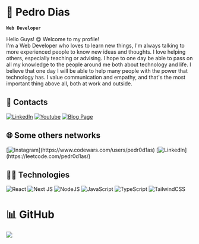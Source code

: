 # 🚀 Pedro Dias
**`Web Developer`**

Hello Guys! 😋 Welcome to my profile!<br>
I'm a Web Developer who loves to learn new things, I'm always talking to more experienced people to know new ideas and thoughts. I love helping others, especially teaching or advising. I hope to one day be able to pass on all my knowledge to the people around me both about technology and life. I believe that one day I will be able to help many people with the power that technology has.
I value communication and empathy, and that's the most important thing above all, both at work and outside.

## 💭 Contacts
 [![LinkedIn](https://img.shields.io/badge/LinkedIn-%230077B5.svg?logo=linkedin&logoColor=white)](https://linkedin.com/in/pedr0d1as) 
 [![Youtube](https://img.shields.io/badge/Youtube-%23E4405F.svg?logo=youtube&logoColor=white)](https://youtube.com/@pedr0d1as) 
 [![Blog Page](https://img.shields.io/badge/Blog-%23E4405F.svg?logo=&logoColor=white)](https://medium.com/@pedr0d1as) 
 
## 🌐 Some others networks
[![Instagram](https://img.shields.io/badge/CodeWars-%23E4405F.svg?)](https://www.codewars.com/users/pedr0d1as)
[![LinkedIn](https://img.shields.io/badge/LeetCode-%230077B5.svg?)](https://leetcode.com/pedr0d1as/)

## 🧑‍💻 Technologies
![React](https://img.shields.io/badge/react-%2320232a.svg?style=for-the-badge&logo=react&logoColor=%2361DAFB) 
![Next JS](https://img.shields.io/badge/Next-black?style=for-the-badge&logo=next.js&logoColor=white) 
![NodeJS](https://img.shields.io/badge/node.js-6DA55F?style=for-the-badge&logo=node.js&logoColor=white) 
![JavaScript](https://img.shields.io/badge/javascript-%23323330.svg?style=for-the-badge&logo=javascript&logoColor=%23F7DF1E) 
![TypeScript](https://img.shields.io/badge/typescript-%23007ACC.svg?style=for-the-badge&logo=typescript&logoColor=white) 
![TailwindCSS](https://img.shields.io/badge/tailwindcss-%2338B2AC.svg?style=for-the-badge&logo=tailwind-css&logoColor=white) 

# 📊 GitHub
![](https://github-readme-stats.vercel.app/api?username=pedr0d1as&theme=dark&hide_border=false&include_all_commits=true&count_private=false)</br>

